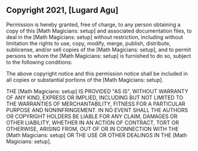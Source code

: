 ## Copyright 2021, [Lugard Agu]

Permission is hereby granted, free of charge, to any person obtaining a copy of this [Math Magicians: setup] and associated documentation files, to deal in the [Math Magicians: setup] without restriction, including without limitation the rights to use, copy, modify, merge, publish, distribute, sublicense, and/or sell copies of the [Math Magicians: setup], and to permit persons to whom the [Math Magicians: setup] is furnished to do so, subject to the following conditions:

The above copyright notice and this permission notice shall be included in all copies or substantial portions of the [Math Magicians: setup].

THE [Math Magicians: setup] IS PROVIDED "AS IS", WITHOUT WARRANTY OF ANY KIND, EXPRESS OR IMPLIED, INCLUDING BUT NOT LIMITED TO THE WARRANTIES OF MERCHANTABILITY, FITNESS FOR A PARTICULAR PURPOSE AND NONINFRINGEMENT. IN NO EVENT SHALL THE AUTHORS OR COPYRIGHT HOLDERS BE LIABLE FOR ANY CLAIM, DAMAGES OR OTHER LIABILITY, WHETHER IN AN ACTION OF CONTRACT, TORT OR OTHERWISE, ARISING FROM, OUT OF OR IN CONNECTION WITH THE [Math Magicians: setup] OR THE USE OR OTHER DEALINGS IN THE [Math Magicians: setup].
